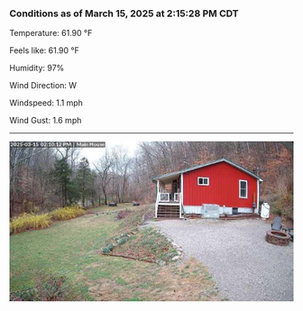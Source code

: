 ### Conditions as of March 15, 2025 at 2:15:28 PM CDT 

Temperature: 61.90 &deg;F

Feels like: 61.90 &deg;F

Humidity: 97%

Wind Direction: W

Windspeed: 1.1 mph

Wind Gust: 1.6 mph

---

<img src="./images/latest.jpeg"/>

